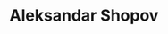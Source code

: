 ---
title: "Aleksandar Shopov"
excerpt: "Project Participant"
sidebar:
  - title: "Aleksandar Shopov"
    text: "Project Participant"
    links:
        label: "Website"
        icon: "fas fa-fw fa-link"
        url: "https://www.carsoncenter.uni-muenchen.de/staff_fellows/visiting_fellows/aleksandar_shopov/index.html"
toc: true
toc_sticky: true
layout: single
---
